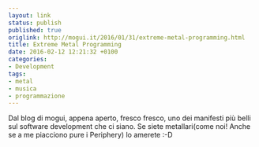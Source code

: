 ```yaml
---
layout: link
status: publish
published: true
origlink: http://mogui.it/2016/01/31/extreme-metal-programming.html
title: Extreme Metal Programming
date: 2016-02-12 12:21:32 +0100
categories:
- Development
tags:
- metal
- musica
- programmazione
---
```


Dal blog di mogui, appena aperto, fresco fresco, uno dei manifesti più belli sul software development che ci siano. Se siete metallari(come noi! Anche se a me piacciono pure i Periphery) lo amerete :-D

